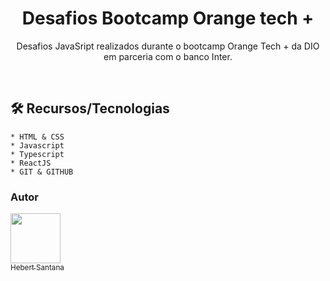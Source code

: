 <h1 align="center"> Desafios Bootcamp Orange tech + </h1>

<p align="center">
Desafios JavaSript realizados durante o bootcamp Orange Tech + da DIO em parceria com o banco Inter.
</p>

<br>

## 🛠️ Recursos/Tecnologias

    * HTML & CSS
    * Javascript 
    * Typescript
    * ReactJS
    * GIT & GITHUB


### Autor
[<img src="https://avatars.githubusercontent.com/u/102166830?v=4" width=80><br><sub>Hebert Santana</sub>](https://github.com/hebert-santana)